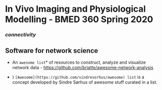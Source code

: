 # In Vivo Imaging and Physiological Modelling - BMED 360 Spring 2020

### _connectivity_


## Software for network science

- An `awesome list`* of resources to construct, analyze and visualize network data - https://github.com/briatte/awesome-network-analysis







* ) `[Awesome](https://github.com/sindresorhus/awesome) list` is a concept developed by Sindre Sørhus of awesome stuff curated in a list.
